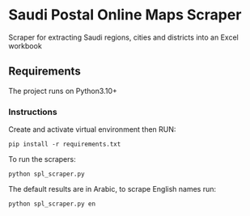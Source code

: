 # Saudi Postal Online Maps Scraper

Scraper for extracting Saudi regions, cities and districts into an Excel workbook


## Requirements
The project runs on Python3.10+

### Instructions
Create and activate virtual environment then RUN:
```
pip install -r requirements.txt
```

To run the scrapers:
```
python spl_scraper.py
```

The default results are in Arabic, to scrape English names run:
```
python spl_scraper.py en
```
